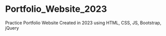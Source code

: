 # Portfolio_Website_2023
Practice Portfolio Website Created in 2023 using HTML, CSS, JS, Bootstrap, jQuery
